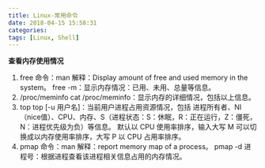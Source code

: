 ```yaml
---
title: Linux-常用命令
date: 2018-04-15 15:58:31
categories:
tags: [Linux, Shell]
---
```

**查看内存使用情况**
1. free 命令：man 解释：Display amount of free and used memory in the system。
free -m：显示内存情况：已用、未用、总量等信息。
2. /proc/meminfo
cat /proc/meminfo：显示内存的详细情况，包括以上信息。
3. top
top [-u 用户名]：当前用户进程占用资源情况，包括 进程所有者、NI（nice值）、CPU、内存、S（进程状态：S：休眠，R：正在运行，Z：僵死，N：进程优先级为负）等信息。
默认以 CPU 使用率排序，输入大写 M 可以切换成以内存使用率排序，大写 P 以 CPU 占用率排序。
4. pmap 命令：man 解释：report memory map of a process。
pmap -d 进程号：根据进程查看该进程相关信息占用的内存情况。
